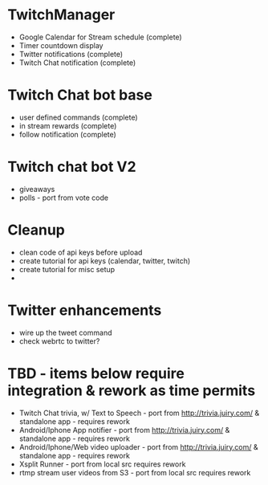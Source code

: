 # TwitchManager
- Google Calendar for Stream schedule (complete)
- Timer countdown display
- Twitter notifications (complete)
- Twitch Chat notification (complete)

# Twitch Chat bot base
- user defined commands (complete)
- in stream rewards (complete)
- follow notification (complete)

# Twitch chat bot V2
- giveaways
- polls - port from vote code

# Cleanup
- clean code of api keys before upload
- create tutorial for api keys (calendar, twitter, twitch)
- create tutorial for misc setup
- 
# Twitter enhancements
- wire up the tweet command
- check webrtc to twitter?

# TBD - items below require integration & rework as time permits 
- Twitch Chat trivia, w/ Text to Speech - port from http://trivia.juiry.com/ & standalone app - requires rework
- Android/Iphone App notifier - port from http://trivia.juiry.com/ & standalone app - requires rework
- Android/Iphone/Web video uploader - port from http://trivia.juiry.com/ & standalone app - requires rework
- Xsplit Runner - port from local src requires rework
- rtmp stream user videos from S3 - port from local src requires rework

